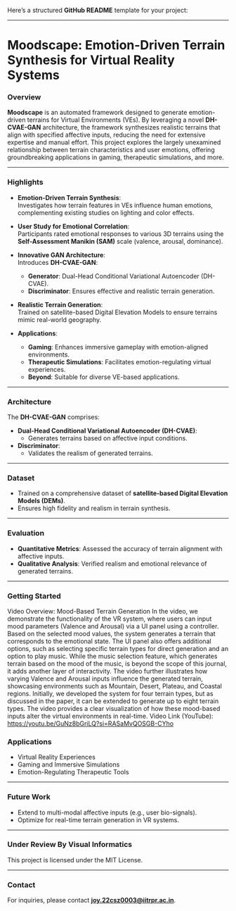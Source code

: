 Here’s a structured **GitHub README** template for your project:

---

# **Moodscape: Emotion-Driven Terrain Synthesis for Virtual Reality Systems**  

### **Overview**  
**Moodscape** is an automated framework designed to generate emotion-driven terrains for Virtual Environments (VEs). By leveraging a novel **DH-CVAE-GAN** architecture, the framework synthesizes realistic terrains that align with specified affective inputs, reducing the need for extensive expertise and manual effort. This project explores the largely unexamined relationship between terrain characteristics and user emotions, offering groundbreaking applications in gaming, therapeutic simulations, and more.

---

### **Highlights**  
- **Emotion-Driven Terrain Synthesis**:  
  Investigates how terrain features in VEs influence human emotions, complementing existing studies on lighting and color effects.  
 
- **User Study for Emotional Correlation**:  
  Participants rated emotional responses to various 3D terrains using the **Self-Assessment Manikin (SAM)** scale (valence, arousal, dominance).  

- **Innovative GAN Architecture**:  
  Introduces **DH-CVAE-GAN**:  
  - **Generator**: Dual-Head Conditional Variational Autoencoder (DH-CVAE).  
  - **Discriminator**: Ensures effective and realistic terrain generation.  

- **Realistic Terrain Generation**:  
  Trained on satellite-based Digital Elevation Models to ensure terrains mimic real-world geography.  

- **Applications**:  
  - **Gaming**: Enhances immersive gameplay with emotion-aligned environments.  
  - **Therapeutic Simulations**: Facilitates emotion-regulating virtual experiences.  
  - **Beyond**: Suitable for diverse VE-based applications.  

---

### **Architecture**  
The **DH-CVAE-GAN** comprises:  
- **Dual-Head Conditional Variational Autoencoder (DH-CVAE)**:  
  - Generates terrains based on affective input conditions.  
- **Discriminator**:  
  - Validates the realism of generated terrains.  

---

### **Dataset**  
- Trained on a comprehensive dataset of **satellite-based Digital Elevation Models (DEMs)**.  
- Ensures high fidelity and realism in terrain synthesis.  

---

### **Evaluation**  
- **Quantitative Metrics**: Assessed the accuracy of terrain alignment with affective inputs.  
- **Qualitative Analysis**: Verified realism and emotional relevance of generated terrains.  

---

### **Getting Started**  
Video Overview: Mood-Based Terrain Generation
In the video, we demonstrate the functionality of the VR system, where users can input mood parameters (Valence and Arousal) via a UI panel using a controller. Based on the selected mood values, the system generates a terrain that corresponds to the emotional state. The UI panel also offers additional options, such as selecting specific terrain types for direct generation and an option to play music. While the music selection feature, which generates terrain based on the mood of the music, is beyond the scope of this journal, it adds another layer of interactivity.
The video further illustrates how varying Valence and Arousal inputs influence the generated terrain, showcasing environments such as Mountain, Desert, Plateau, and Coastal regions. Initially, we developed the system for four terrain types, but as discussed in the paper, it can be extended to generate up to eight terrain types. The video provides a clear visualization of how these mood-based inputs alter the virtual environments in real-time.
Video Link (YouTube): https://youtu.be/GuNz8bGriLQ?si=RASaMvQOSGB-CYho



### **Applications**  
- Virtual Reality Experiences  
- Gaming and Immersive Simulations  
- Emotion-Regulating Therapeutic Tools  

---

### **Future Work**  
- Extend to multi-modal affective inputs (e.g., user bio-signals).  
- Optimize for real-time terrain generation in VR systems.  

---

### **Under Review By Visual Informatics**  
This project is licensed under the MIT License.  

---

### **Contact**  
For inquiries, please contact **joy.22csz0003@iitrpr.ac.in**.  
